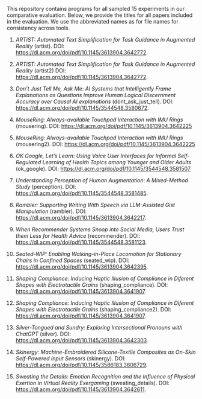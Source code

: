 This repository contains programs for all sampled 15 experiments in our
comparative evaluation. 
Below, we provide the titles for all papers included in
the evaluation.
We use the abbreviated
names as for file names for consistency across tools. 

1. *ARTiST: Automated Text Simplification for Task Guidance in Augmented
   Reality* (artist). DOI: https://dl.acm.org/doi/pdf/10.1145/3613904.3642772.

2. *ARTiST: Automated Text Simplification for Task Guidance in Augmented Reality* (artist2)
DOI: https://dl.acm.org/doi/pdf/10.1145/3613904.3642772.

3. *Don’t Just Tell Me, Ask Me: AI Systems that Intelligently Frame
Explanations as Questions Improve Human Logical Discernment
Accuracy over Causal AI explanations* (dont_ask_just_tell). DOI:
https://dl.acm.org/doi/pdf/10.1145/3544548.3580672.

4. *MouseRing: Always-available Touchpad Interaction with IMU
Rings* (mousering). DOI: https://dl.acm.org/doi/pdf/10.1145/3613904.3642225


5. *MouseRing: Always-available Touchpad Interaction with IMU
Rings* (mousering2). DOI: https://dl.acm.org/doi/pdf/10.1145/3613904.3642225

6. *OK Google, Let’s Learn: Using Voice User Interfaces for Informal
Self-Regulated Learning of Health Topics among Younger and
Older Adults* (ok_google). DOI:
https://dl.acm.org/doi/pdf/10.1145/3544548.3581507

7. *Understanding Perception of Human Augmentation: A
Mixed-Method Study* (perception). DOI:
https://dl.acm.org/doi/pdf/10.1145/3544548.3581485.

8. *Rambler: Supporting Writing With Speech via LLM-Assisted Gist
Manipulation* (rambler). DOI:
https://dl.acm.org/doi/pdf/10.1145/3613904.3642217. 

9. *When Recommender Systems Snoop into Social Media, Users
Trust them Less for Health Advice* (recommender). DOI:
https://dl.acm.org/doi/pdf/10.1145/3544548.3581123.

10. *Seated-WIP: Enabling Walking-in-Place Locomotion for
Stationary Chairs in Confined Spaces* (seated_wip). DOI:
https://dl.acm.org/doi/pdf/10.1145/3613904.3642395.

11. *Shaping Compliance: Inducing Haptic Illusion of Compliance in
Diferent Shapes with Electrotactile Grains* (shaping_compliance). DOI:
https://dl.acm.org/doi/pdf/10.1145/3613904.3641907.

12. *Shaping Compliance: Inducing Haptic Illusion of Compliance in
Diferent Shapes with Electrotactile Grains* (shaping_compliance2). DOI:
https://dl.acm.org/doi/pdf/10.1145/3613904.3641907.

13. *Silver-Tongued and Sundry:
Exploring Intersectional Pronouns with ChatGPT* (silver). DOI:
https://dl.acm.org/doi/pdf/10.1145/3613904.3642303.

14. *Skinergy: Machine-Embroidered Silicone-Textile Composites as
On-Skin Self-Powered Input Sensors* (skinergy). DOI:
https://dl.acm.org/doi/pdf/10.1145/3586183.3606729.

15. *Sweating the Details: Emotion Recognition and the Influence of
Physical Exertion in Virtual Reality Exergaming* (sweating_details). DOI: https://dl.acm.org/doi/pdf/10.1145/3613904.3642611.